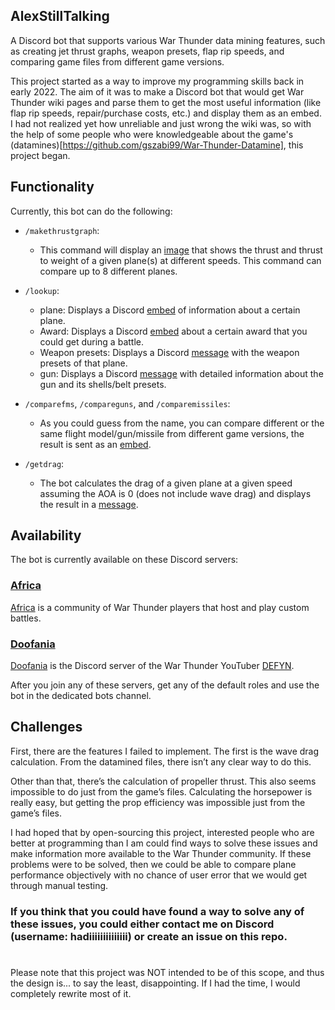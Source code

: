 ## AlexStillTalking

A Discord bot that supports various War Thunder data mining features, such as creating jet thrust graphs, weapon presets, flap rip speeds, and comparing game files from different game versions.

This project started as a way to improve my programming skills back in early 2022. The aim of it was to make a Discord bot that would get War Thunder wiki pages and parse them to get the most useful information (like flap rip speeds, repair/purchase costs, etc.) and display them as an embed. I had not realized yet how unreliable and just wrong the wiki was, so with the help of some people who were knowledgeable about the game's (datamines)[https://github.com/gszabi99/War-Thunder-Datamine], this project began.

## Functionality

Currently, this bot can do the following:

* `/makethrustgraph`:
   * This command will display an [image](https://cdn.discordapp.com/attachments/720129756062023762/1152599344122441738/f_16c_block_5030_fuel_mig_29smt_9_1930_fuel_At_150_2.29.0.6.png)  that shows the thrust and thrust to weight of a given plane(s) at different speeds. This command can compare up to 8 different planes.

* `/lookup`:
   * plane: Displays a Discord [embed](https://cdn.discordapp.com/attachments/900137528995237928/1152593425502326835/image.png) of information about a certain plane.
   * Award: Displays a Discord [embed](https://cdn.discordapp.com/attachments/900137528995237928/1152594109522006137/image.png) about a certain award that you could get during a battle.
   * Weapon presets: Displays a Discord [message](https://cdn.discordapp.com/attachments/900137528995237928/1152595796693360640/image.png) with the weapon presets of that plane.
   * gun: Displays a Discord [message](https://cdn.discordapp.com/attachments/900137528995237928/1152596434315661342/image.png) with detailed information about the gun and its shells/belt presets.

* `/comparefms`, `/compareguns`, and `/comparemissiles`:
   * As you could guess from the name, you can compare different or the same flight model/gun/missile from different game versions, the result is sent as an [embed](https://cdn.discordapp.com/attachments/900137528995237928/1152606220860002344/image.png).

* `/getdrag`:
   * The bot calculates the drag of a given plane at a given speed assuming the AOA is 0 (does not include wave drag) and displays the result in a [message](https://cdn.discordapp.com/attachments/900137528995237928/1152598395781927042/image.png).
###

## Availability

The bot is currently available on these Discord servers:

### [Africa](https://discord.com/invite/YD6xUuh)
[Africa](https://discord.com/invite/YD6xUuh) is a community of War Thunder players that host and play custom battles.

### [Doofania](https://discord.gg/QxBVWEE)
[Doofania](https://discord.gg/QxBVWEE) is the Discord server of the War Thunder YouTuber [DEFYN](https://www.youtube.com/@DEFYN).

After you join any of these servers, get any of the default roles and use the bot in the dedicated bots channel.

##
## Challenges
First, there are the features I failed to implement. The first is the wave drag calculation. From the datamined files, there isn’t any clear way to do this.

Other than that, there’s the calculation of propeller thrust. This also seems impossible to do just from the game’s files. Calculating the horsepower is really easy, but getting the prop efficiency was impossible just from the game’s files.

I had hoped that by open-sourcing this project, interested people who are better at programming than I am could find ways to solve these issues and make information more available to the War Thunder community. If these problems were to be solved, then we could be able to compare plane performance objectively with no chance of user error that we would get through manual testing.

### If you think that you could have found a way to solve any of these issues, you could either contact me on Discord (username: hadiiiiiiiiiiiiii) or create an issue on this repo.
#
Please note that this project was NOT intended to be of this scope, and thus the design is... to say the least, disappointing. If I had the time, I would completely rewrite most of it.

